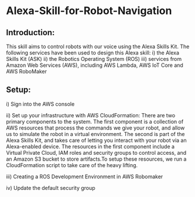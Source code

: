# Alexa-Skill-for-Robot-Navigation

## Introduction:
This skill aims to control robots with our voice using the Alexa Skills Kit. The following services have been used to design this Alexa skill:
i)   the Alexa Skills Kit (ASK)
ii)  the Robotics Operating System (ROS)
iii) services from Amazon Web Services (AWS), including AWS Lambda, AWS IoT Core and AWS RoboMaker

## Setup:
i) Sign into the AWS console

ii) Set up your infrastructure with AWS CloudFormation: There are two primary components to the system. The first component is a collection of AWS resources that process the commands we give your robot, and allow us to simulate the robot in a virtual environment. The second is part of the Alexa Skills Kit, and takes care of letting you interact with your robot via an Alexa-enabled device.
The resources in the first component include a Virtual Private Cloud, IAM roles and security groups to control access, and an Amazon S3 bucket to store artifacts.To setup these resources, we run a CloudFormation script to take care of the heavy lifting.

iii) Creating a ROS Development Environment in AWS Robomaker

iv) Update the default security group



